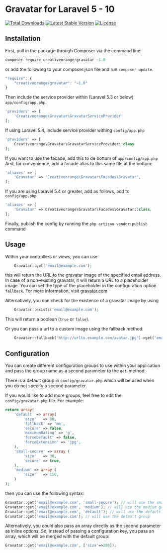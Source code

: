 # Gravatar for Laravel 5 - 10

[![Total Downloads](https://poser.pugx.org/creativeorange/gravatar/d/total.svg)](https://packagist.org/packages/creativeorange/gravatar)
[![Latest Stable Version](https://poser.pugx.org/creativeorange/gravatar/v/stable.svg)](https://packagist.org/packages/creativeorange/gravatar)
[![License](https://poser.pugx.org/creativeorange/gravatar/license.svg)](https://packagist.org/packages/creativeorange/gravatar)

## Installation

First, pull in the package through Composer via the command line:
```js
composer require creativeorange/gravatar ~1.0
```

or add the following to your composer.json file and run `composer update`.

```js
"require": {
    "creativeorange/gravatar": "~1.0"
}
```

Then include the service provider within (Laravel 5.3 or below) `app/config/app.php`.

```php
'providers' => [
    'Creativeorange\Gravatar\GravatarServiceProvider'
];
```

If using Laravel 5.4, include service provider withing `config/app.php`

```php
'providers' => [
    Creativeorange\Gravatar\GravatarServiceProvider::class
];
```

If you want to use the facade, add this to de bottom of `app/config/app.php`
And, for convenience, add a facade alias to this same file at the bottom:

```php
'aliases' => [
    'Gravatar' => 'Creativeorange\Gravatar\Facades\Gravatar',
];
```

If you are using Laravel 5.4 or greater, add as follows, add to `config/app.php`

```php
'aliases' => [
    'Gravatar' => Creativeorange\Gravatar\Facades\Gravatar::class,
];
```
		

Finally, publish the config by running the `php artisan vendor:publish` command


## Usage

Within your controllers or views, you can use

```php
    Gravatar::get('email@example.com');
```

this will return the URL to the gravatar image of the specified email address.
In case of a non-existing gravatar, it will return a URL to a placeholder image. 
You can set the type of the placeholder in the configuration option `fallback`. 
For more information, visit [gravatar.com](http://en.gravatar.com/site/implement/images/#default-image)

Alternatively, you can check for the existence of a gravatar image by using

```php
    Gravatar::exists('email@example.com');
```

This will return a boolean (`true` or `false`).

Or you can pass a url to a custom image using the fallback method:

```php
    Gravatar::fallback('http://urlto.example.com/avatar.jpg')->get('email@example.com');
```


## Configuration

You can create different configuration groups to use within your application and pass the group name as a second parameter to the `get`-method:

There is a default group in `config/gravatar.php` which will be used when you do not specify a second parameter.

If you would like to add more groups, feel free to edit the `config/gravatar.php` file. For example:

```php
return array(
	'default' => array(
		'size'   => 80,
		'fallback' => 'mm',
		'secure' => false,
		'maximumRating' => 'g',
		'forceDefault' => false,
		'forceExtension' => 'jpg',
	),
	'small-secure' => array (
	    'size'   => 30,
	    'secure' => true,
	),
	'medium' => array (
	    'size'   => 150,
	)
);
```

then you can use the following syntax:

```php
Gravatar::get('email@example.com', 'small-secure'); // will use the small-secure group
Gravatar::get('email@example.com', 'medium'); // will use the medium group
Gravatar::get('email@example.com', 'default'); // will use the default group
Gravatar::get('email@example.com'); // will use the default group
```

Alternatively, you could also pass an array directly as the second parameter as inline options. So, instead of passing a configuration key, you pass an array, which will be merged with the default group:

```php
Gravatar::get('email@example.com', ['size'=>200]); 
```

